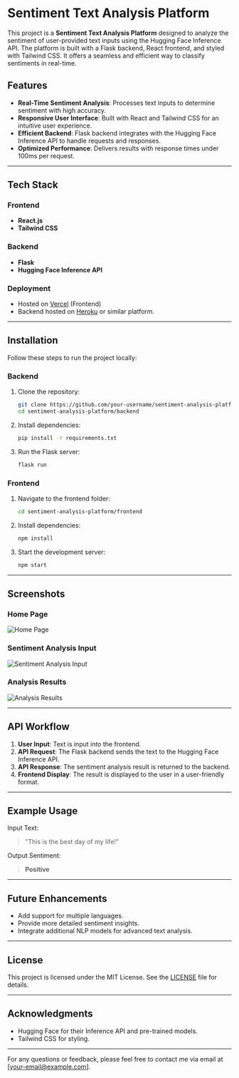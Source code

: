 # Sentiment Text Analysis Platform

This project is a **Sentiment Text Analysis Platform** designed to analyze the sentiment of user-provided text inputs using the Hugging Face Inference API. The platform is built with a Flask backend, React frontend, and styled with Tailwind CSS. It offers a seamless and efficient way to classify sentiments in real-time.

## Features

- **Real-Time Sentiment Analysis**: Processes text inputs to determine sentiment with high accuracy.
- **Responsive User Interface**: Built with React and Tailwind CSS for an intuitive user experience.
- **Efficient Backend**: Flask backend integrates with the Hugging Face Inference API to handle requests and responses.
- **Optimized Performance**: Delivers results with response times under 100ms per request.

---

## Tech Stack

### Frontend
- **React.js**
- **Tailwind CSS**

### Backend
- **Flask**
- **Hugging Face Inference API**

### Deployment
- Hosted on [Vercel](https://vercel.com/) (Frontend)
- Backend hosted on [Heroku](https://www.heroku.com/) or similar platform.

---

## Installation

Follow these steps to run the project locally:

### Backend
1. Clone the repository:
   ```bash
   git clone https://github.com/your-username/sentiment-analysis-platform.git
   cd sentiment-analysis-platform/backend
   ```
2. Install dependencies:
   ```bash
   pip install -r requirements.txt
   ```
3. Run the Flask server:
   ```bash
   flask run
   ```

### Frontend
1. Navigate to the frontend folder:
   ```bash
   cd sentiment-analysis-platform/frontend
   ```
2. Install dependencies:
   ```bash
   npm install
   ```
3. Start the development server:
   ```bash
   npm start
   ```

---

## Screenshots

### Home Page
![Home Page](images/home-page.png)

### Sentiment Analysis Input
![Sentiment Analysis Input](images/input-page.png)

### Analysis Results
![Analysis Results](images/results-page.png)

---

## API Workflow
1. **User Input**: Text is input into the frontend.
2. **API Request**: The Flask backend sends the text to the Hugging Face Inference API.
3. **API Response**: The sentiment analysis result is returned to the backend.
4. **Frontend Display**: The result is displayed to the user in a user-friendly format.

---

## Example Usage
Input Text:
> "This is the best day of my life!"

Output Sentiment:
> **Positive**

---

## Future Enhancements
- Add support for multiple languages.
- Provide more detailed sentiment insights.
- Integrate additional NLP models for advanced text analysis.

---

## License
This project is licensed under the MIT License. See the [LICENSE](LICENSE) file for details.

---

## Acknowledgments
- Hugging Face for their Inference API and pre-trained models.
- Tailwind CSS for styling.

---

For any questions or feedback, please feel free to contact me via email at [your-email@example.com].

